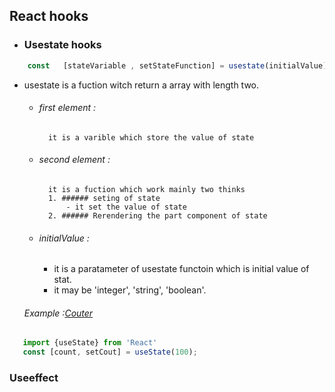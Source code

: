 ## React hooks
- ### Usestate hooks 
```js
    const   [stateVariable , setStateFunction] = usestate(initialValue) ;
```
- usestate is a fuction witch return a array with length two.
   - ###### first element : 
           it is a varible which store the value of state
   - ###### second element :
           it is a fuction which work mainly two thinks 
           1. ###### seting of state 
               - it set the value of state
           2. ###### Rerendering the part component of state
    - ###### initialValue :
      - it is a paratameter of usestate functoin which is initial value of stat.
      - it may be 'integer', 'string', 'boolean'.
    ###### Example :[Couter ]()
```js
   import {useState} from 'React'
   const [count, setCout] = useState(100);
```
### Useeffect 
